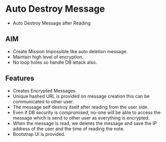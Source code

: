 # Auto Destroy Message
- Auto Destroy Message after Reading

## AIM
* Create Mission Impossible like auto deletion message.
* Maintain high level of encryption.
* No loop holes so handle DB attack also.

## Features
* Creates Encrypted Messages.
* Unique hashed URL is provided on message creation this can be communicated to other user.
* The message self destroy itself after reading from the user side.
* Even if DB security is compromised, no-one will be able to access the message which is send to other user as everything is encrypted.
* When the message is read, we deletes the message and save the IP address of the user and the time of reading the note.
* Bootstrap UI is provided.

